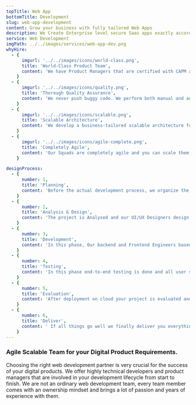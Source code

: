```yaml
---
topTitle: Web App
bottomTitle: Development
slug: web-app-development
content: Grow your business with fully tailored Web Apps
description: We Create Enterprise level secure Saas apps exactly according to your business requirements with a highly robust tech-stack
service: Web Development
imgPath: ../../images/services/web-app-dev.png
whyHire:
  - {
      imgurl: '../../images/icons/world-class.png',
      title: 'World-Class Product Team',
      content: 'We have Product Managers that are certified with CAPM and PMP certification and are always in touch with you working on development processes, gathering requirements, and managing developers. 90% of our backend developers and certified cloud practitioners.',
    }
  - {
      imgurl: '../../images/icons/quality.png',
      title: 'Thorough Quality Assurance',
      content: 'We never push buggy code. We perform both manual and automated tests. Every component of the app is first united tested, after that integrations tests are done and then finally with end to end tests we feel much more confident to release things.',
    }
  - {
      imgurl: '../../images/icons/scalable.png',
      title: 'Scalable Architecture',
      content: 'We develop a business-tailored scalable architecture for your web apps. We always design and develop with your product and user requirements in mind. our Certified AWS Architects ensure clarity, flexibility, resilience, and scalability in your infrastructure.',
    }
  - {
      imgurl: '../../images/icons/agile-complete.png',
      title: 'Completely Agile',
      content: 'Our Squads are completely agile and you can scale them up and down anytime based on your needs. We Offer Fast iterations & frequent releases and always keep you in the feedback loop so you never miss anything.',
    }

designProcess:
  - {
      number: 1,
      title: 'Planning',
      content: 'Before the actual development process, we organize the Project Planning Session. All our Project managers are Certified AgilePM and accredited with PMP certifications.',
    }
  - {
      number: 2,
      title: 'Analysis & Design',
      content: 'The project is Analysed and our UI/UX Designers design wireframes and validate ideas with design and prototype screens on design tools.',
    }
  - {
      number: 3,
      title: 'Development',
      content: 'In this phase, Our backend and Frontend Engineers based on UI/UX designs develop different modules of the application. We follow TDD approach so everything shipped is bulletproof.',
    }
  - {
      number: 4,
      title: 'Testing',
      content: 'In this phase end-to-end testing is done and all user stories are validate and tickets are raised in case of issues.',
    }
  - {
      number: 5,
      title: 'Evaluation',
      content: 'After deployment on cloud your project is evaluated and validated across all requirements.',
    }
  - {
      number: 6,
      title: 'Deliver',
      content: ' If all things go well we finally deliver you everything. You are always the owner of all documents and code repositories.',
    }
---
```


### Agile Scalable Team for your Digital Product Requirements.

Choosing the right web development partner is very crucial for the success of your digital products. We offer highly technical developers and product managers that are involved in your development lifecycle from start to finish. We are not an ordinary web development team, every team member comes with an ownership mindset and brings a lot of passion and years of experience with them.
